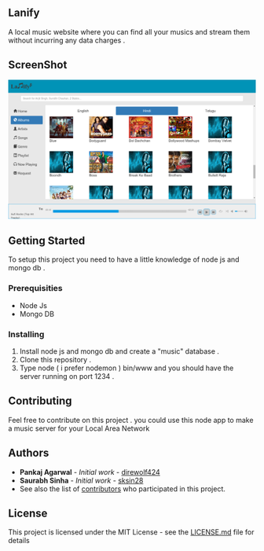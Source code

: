 ## Lanify

A local music website where you can find all your musics and stream them without incurring any data charges .

## ScreenShot

![Alt text](/2016-03-30-192742_1366x768_scrot.png?raw=true "ScreenShot")

## Getting Started

To setup this project you need to have a little knowledge of node js and mongo db .

### Prerequisities

* Node Js
* Mongo DB

### Installing

1. Install node js and mongo db and create a "music" database .
2. Clone this repository .
3. Type node ( i prefer nodemon ) bin/www and you should have the server running on port 1234 .



## Contributing

Feel free to contribute on this project . you could use this node app to make a music server for your Local 
Area Network


## Authors

* **Pankaj Agarwal** - *Initial work* - [direwolf424](https://github.com/direwolf424)
* **Saurabh Sinha** - *Initial work* - [sksin28](https://github.com/sksin28)
* See also the list of [contributors](https://github.com/direwolf424/Lanify/graphs/contributors) who participated in this project.

## License

This project is licensed under the MIT License - see the [LICENSE.md](LICENSE.md) file for details
